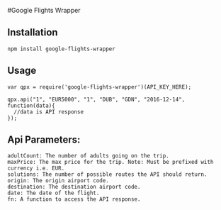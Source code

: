 #Google Flights Wrapper

## Installation

```
npm install google-flights-wrapper
```

## Usage

```
var qpx = require('google-flights-wrapper')(API_KEY_HERE);

qpx.api("1", "EUR5000", "1", "DUB", "GDN", "2016-12-14", function(data){
  //data is API response
});
```

## Api Parameters:

```
adultCount: The number of adults going on the trip.
maxPrice: The max price for the trip. Note: Must be prefixed with currency i.e. EUR.
solutions: The number of possible routes the API should return.
origin: The origin airport code.
destination: The destination airport code.
date: The date of the flight.
fn: A function to access the API response.
```
